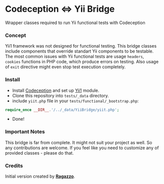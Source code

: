 Codeception <=> Yii Bridge
=========

Wrapper classes required to run Yii functional tests with Codeception

### Concept

Yii1 framework was not designed for functional testing. This bridge classes include components that override standart Yii components to be testable. The most common issues with Yii functional tests are usage `headers`, `cookies` functions in PHP code, which produce errors on testing. Also usage of `exit` directive might even stop test execution completely. 

### Install

* Install [Codeception](http://codeception.com/install) and set up [Yii1](http://codeception.com/docs/modules/Yii1) module. 
* Clone this repository into `tests/_data` directory.
* include `yiit.php` file in your `tests/functional/_bootstrap.php`:

``` php
require_once __DIR__.'/../_data/YiiBridge/yiit.php';

```

* Done!

### Important Notes

This bridge is far from complete. It might not suit your project as well. So any contributions are welcome. If you feel like you need to customize any of provided classes - please do that. 

### Credits

Initial version created by [**Ragazzo**](https://github.com/Ragazzo).